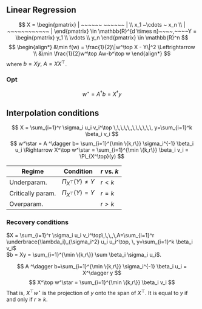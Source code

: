 ## Linear Regression

$$
X = \begin{pmatrix} | ~~~~~~ ~~~~~~ | \\ x_1 ~\cdots ~ x_n \\ | ~~~~~~~~~~~~ | \end{pmatrix} \in \mathbb{R}^{d \times n}~~~~,~~~~Y = \begin{pmatrix} y_1 \\ \vdots \\ y_n \end{pmatrix} \in \mathbb{R}^n
$$
$$
\begin{align*}
&\min f(w) = \frac{1}{2}\|w^\top X - Y\|^2 \Leftrightarrow \\
&\min \frac{1}{2}w^\top Aw-b^\top w
\end{align*}
$$
where $b = Xy,~A=XX^\top$.

### Opt
$$
w^\star = A^{\dagger} b = X^\dagger y
$$

## Interpolation conditions

$$
X = \sum_{i=1}^r \sigma_i u_i v_i^\top \,\,\,\,\,,\,\,\,\,\,\, y=\sum_{i=1}^k \beta_i v_i
$$
$$
w^\star = A ^\dagger b= \sum_{i=1}^{\min \{k,r\}} \sigma_i^{-1} \beta_i u_i \Rightarrow X^\top w^\star = \sum_{i=1}^{\min \{k,r\}} \beta_i v_i = \Pi_{X^\top}(y)
$$



| Regime            | Condition                | $r$ vs. $k$ |
| ----------------- | ------------------------ | ----------- |
| Underparam.       | $\Pi_{X^\top}(Y) \neq Y$ | $r<k$       |
| Critically param. | $\Pi_{X^\top}(Y)=Y$      | $r=k$       |
| Overparam.        |                          |    $r > k$         |




### Recovery conditions
$X = \sum_{i=1}^r \sigma_i u_i v_i^\top\,\,\,,\,A=\sum_{i=1}^r \underbrace{\lambda_i}_{\sigma_i^2} u_i u_i^\top, \, y=\sum_{i=1}^k \beta_i v_i$     
$b = Xy = \sum_{i=1}^{\min \{k,r\}} \sum \beta_i \sigma_i u_i$.

$$
A ^\dagger b=\sum_{i=1}^{\min \{k,r\}} \sigma_i^{-1} \beta_i u_i = X^\dagger y
$$
$$
X^\top w^\star = \sum_{i=1}^{\min \{k,r\}} \beta_i v_i 
$$
That is, $X^\top w^\star$ is the projection of $y$ onto the span of $X^\top$. It is equal to $y$ if and only if $r \ge k$.